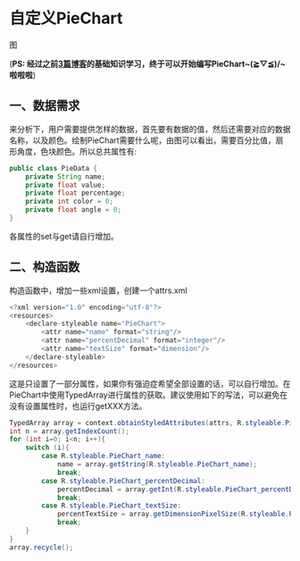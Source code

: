 # 自定义PieChart

图

(**PS: 经过之前[3篇博客](https://github.com/Idtk/Blog)的基础知识学习，终于可以开始编写PieChart~\(≧▽≦)/~啦啦啦**)

## 一、数据需求
来分析下，用户需要提供怎样的数据，首先要有数据的值，然后还需要对应的数据名称，以及颜色。绘制PieChart需要什么呢，由图可以看出，需要百分比值，扇形角度，色块颜色。所以总共属性有:
```Java
public class PieData {
    private String name;
    private float value;
    private float percentage;
    private int color = 0;
    private float angle = 0;
}
```
各属性的set与get请自行增加。

## 二、构造函数
构造函数中，增加一些xml设置，创建一个attrs.xml
```Java
<?xml version="1.0" encoding="utf-8"?>
<resources>
    <declare-styleable name="PieChart">
        <attr name="name" format="string"/>
        <attr name="percentDecimal" format="integer"/>
        <attr name="textSize" format="dimension"/>
    </declare-styleable>
</resources>
```
这是只设置了一部分属性，如果你有强迫症希望全部设置的话，可以自行增加。在PieChart中使用TypedArray进行属性的获取。建议使用如下的写法，可以避免在没有设置属性时，也运行getXXX方法。
```Java
TypedArray array = context.obtainStyledAttributes(attrs, R.styleable.PieChart, defStyleAttr,defStyleRes);
int n = array.getIndexCount();
for (int i=0; i<n; i++){
    switch (i){
        case R.styleable.PieChart_name:
            name = array.getString(R.styleable.PieChart_name);
            break;
        case R.styleable.PieChart_percentDecimal:
            percentDecimal = array.getInt(R.styleable.PieChart_percentDecimal,percentDecimal);
            break;
        case R.styleable.PieChart_textSize:
            percentTextSize = array.getDimensionPixelSize(R.styleable.PieChart_textSize,percentTextSize);
            break;
    }
}
array.recycle();
```
